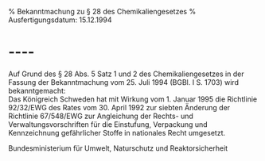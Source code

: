 % Bekanntmachung zu § 28 des Chemikaliengesetzes
% Ausfertigungsdatum: 15.12.1994
 
# ----

Auf Grund des § 28 Abs. 5 Satz 1 und 2 des Chemikaliengesetzes in der Fassung der Bekanntmachung vom 25. Juli 1994 (BGBl. I S. 1703) wird bekanntgemacht:  
Das Königreich Schweden hat mit Wirkung vom 1. Januar 1995 die Richtlinie 92/32/EWG des Rates vom 30. April 1992 zur siebten Änderung der Richtlinie 67/548/EWG zur Angleichung der Rechts- und Verwaltungsvorschriften für die Einstufung, Verpackung und Kennzeichnung gefährlicher Stoffe in nationales Recht umgesetzt.

Bundesministerium für Umwelt, Naturschutz und Reaktorsicherheit
